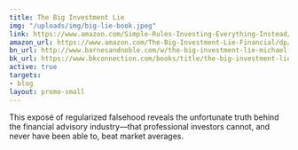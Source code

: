 ```yaml
---
title: The Big Investment Lie
img: "/uploads/img/big-lie-book.jpeg"
link: https://www.amazon.com/Simple-Rules-Investing-Everything-Instead/dp/1626561621/ref=sr_1_1?ie=UTF8&qid=1487016255&sr=8-1&keywords=edesess
amazon_url: https://www.amazon.com/The-Big-Investment-Lie-Financial/dp/1576754073/ref=pd_sim_b_3?ie=UTF8&refRID=0N51Z5ZJDENADQC0P1Y0
bn_url: http://www.barnesandnoble.com/w/the-big-investment-lie-michael-edesess/1110847078?ean=9781576754078
bk_url: https://www.bkconnection.com/books/title/the-big-investment-lie
active: true
targets:
- blog
layout: promo-small
---
```


This expos&eacute; of regularized falsehood reveals the unfortunate truth behind the financial advisory industry—that 
professional investors cannot, and never have been able to, beat market averages.